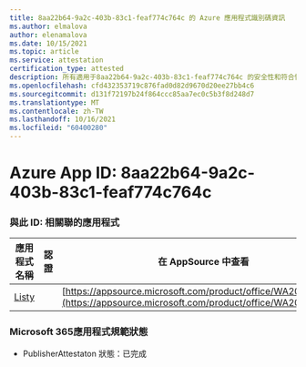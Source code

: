 ```yaml
---
title: 8aa22b64-9a2c-403b-83c1-feaf774c764c 的 Azure 應用程式識別碼資訊
ms.author: elmalova
author: elenamalova
ms.date: 10/15/2021
ms.topic: article
ms.service: attestation
certification_type: attested
description: 所有適用于8aa22b64-9a2c-403b-83c1-feaf774c764c 的安全性和符合性資訊資訊。
ms.openlocfilehash: cfd432353719c876fad0d82d9670d20ee27bb4c6
ms.sourcegitcommit: d131f72197b24f864ccc85aa7ec0c5b3f8d248d7
ms.translationtype: MT
ms.contentlocale: zh-TW
ms.lasthandoff: 10/16/2021
ms.locfileid: "60400280"
---
```

# <a name="azure-app-id-8aa22b64-9a2c-403b-83c1-feaf774c764c"></a>Azure App ID: 8aa22b64-9a2c-403b-83c1-feaf774c764c


### <a name="apps-associated-with-this-id"></a>與此 ID: 相關聯的應用程式
| **應用程式名稱** | **認證** | **在 AppSource 中查看** |
|--------------|---------------|-----------------------|
| [Listy](https://docs.microsoft.com/microsoft-365-app-certification/forward/WA200000798) |  | [https://appsource.microsoft.com/product/office/WA200000798](https://appsource.microsoft.com/product/office/WA200000798) |

### <a name="microsoft-365-app-compliance-status"></a>Microsoft 365應用程式規範狀態
- PublisherAttestaton 狀態：已完成
